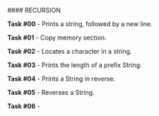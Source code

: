 #### RECURSION

**Task #00** - Prints a string, followed by a new line.

**Task #01** - Copy memory section.

**Task #02** - Locates a character in a string.

**Task #03** - Prints the length of a prefix String.

**Task #04** - Prints a String in reverse.

**Task #05** - Reverses a String.

**Task #06** - 
